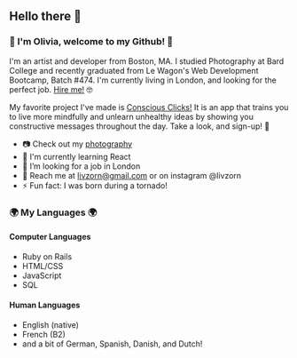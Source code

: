 ## Hello there 🌝

### 🌷 I'm Olivia, welcome to my Github! 🌷

I'm an artist and developer from Boston, MA. I studied Photography at Bard College and recently graduated from Le Wagon's Web Development Bootcamp, Batch #474. I'm currently living in London, and looking for the perfect job. [Hire me!](https://www.linkedin.com/in/livzorn/) 🤓

My favorite project I've made is [Conscious Clicks!](http://www.consciousclicks.org/) It is an app that trains you to live more mindfully and unlearn unhealthy ideas by showing you constructive messages throughout the day. Take a look, and sign-up! 🌈

- 📷 Check out my [photography](http://livzorn.com/)
- 🌱 I'm currently learning React
- 🤔 I’m looking for a job in London
- 💌 Reach me at livzorn@gmail.com or on instagram @livzorn
- ⚡ Fun fact: I was born during a tornado!

### 🌍 My Languages 🌍

#### Computer Languages
- Ruby on Rails
- HTML/CSS
- JavaScript
- SQL

#### Human Languages
- English (native)
- French (B2)
- and a bit of German, Spanish, Danish, and Dutch!



<!--
**livzorn/livzorn** is a ✨ _special_ ✨ repository because its `README.md` (this file) appears on your GitHub profile.

Here are some ideas to get you started:

- 🔭 I’m currently working on ...
- 🌱 I’m currently learning ...
- 👯 I’m looking to collaborate on ...
- 🤔 I’m looking for help with ...
- 💬 Ask me about ...
- 📫 How to reach me: ...
- 😄 Pronouns: ...
- ⚡ Fun fact: ...
-->
